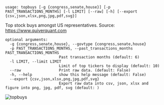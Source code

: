 ```
usage: topbuys [-g {congress,senate,house}] [-p PAST_TRANSACTIONS_MONTHS] [-l LIMIT] [--raw] [-h] [--export {csv,json,xlsx,png,jpg,pdf,svg}]
```

Top stock buys amongst US representatives. Source: https://www.quiverquant.com

```
optional arguments:
  -g {congress,senate,house}, --govtype {congress,senate,house}
  -p PAST_TRANSACTIONS_MONTHS, --past_transactions_months PAST_TRANSACTIONS_MONTHS
                        Past transaction months (default: 6)
  -l LIMIT, --limit LIMIT
                        Limit of top tickers to display (default: 10)
  --raw                 Print raw data. (default: False)
  -h, --help            show this help message (default: False)
  --export {csv,json,xlsx,png,jpg,pdf,svg}
                        Export raw data into csv, json, xlsx and figure into png, jpg, pdf, svg (default: )
```

![topbuys](https://user-images.githubusercontent.com/46355364/154266344-944b0c5b-f7b0-4fdb-a020-a93565f6c13c.png)
